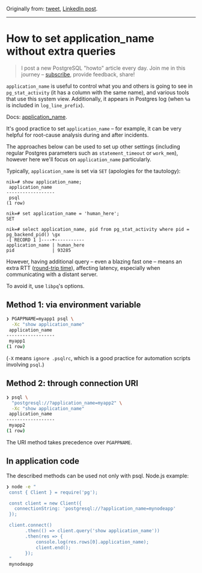 Originally from: [tweet](https://twitter.com/samokhvalov/status/1714153676212949355), [LinkedIn post]().

---

# How to set application_name without extra queries

> I post a new PostgreSQL "howto" article every day. Join me in this
> journey – [subscribe](https://twitter.com/samokhvalov/), provide feedback, share!

`application_name` is useful to control what you and others is going to see in `pg_stat_activity` (it has a column with
the same name), and various tools that use this system view. Additionally, it appears in Postgres log (when `%a` is
included in `log_line_prefix`).

Docs: [application_name](https://postgresql.org/docs/current/runtime-config-logging.html#GUC-APPLICATION-NAME).

It's good practice to set `application_name` – for example, it can be very helpful for root-cause analysis during and
after incidents.

The approaches below can be used to set up other settings (including regular Postgres parameters such as
`statement_timeout` or `work_mem`), however here we'll focus on `application_name` particularly.

Typically, `application_name` is set via `SET` (apologies for the tautology):

```
nik=# show application_name;
 application_name
------------------
 psql
(1 row)

nik=# set application_name = 'human_here';
SET

nik=# select application_name, pid from pg_stat_activity where pid = pg_backend_pid() \gx
-[ RECORD 1 ]----+-----------
application_name | human_here
pid              | 93285
```

However, having additional query – even a blazing fast one – means an extra RTT
([round-trip time](https://en.wikipedia.org/wiki/Round-trip_delay)), affecting latency, especially when communicating
with a distant server.

To avoid it, use `libpq`'s options.

## Method 1: via environment variable

```bash
❯ PGAPPNAME=myapp1 psql \
  -Xc "show application_name"
 application_name
------------------
 myapp1
(1 row)
```

(`-X` means `ignore .psqlrc`, which is a good practice for automation scripts involving `psql`.)

## Method 2: through connection URI

```bash
❯ psql \
  "postgresql://?application_name=myapp2" \
  -Xc "show application_name"
 application_name
------------------
 myapp2
(1 row)
```

The URI method takes precedence over `PGAPPNAME`.

## In application code

The described methods can be used not only with psql. Node.js example:

```bash
❯ node -e "
 const { Client } = require('pg');

 const client = new Client({
   connectionString: 'postgresql://?application_name=mynodeapp'
 });

 client.connect()
       .then(() => client.query('show application_name'))
       .then(res => {
           console.log(res.rows[0].application_name);
           client.end();
       });
 "
 mynodeapp
```
